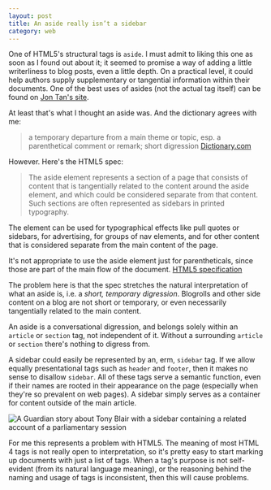 ```yaml
---
layout: post
title: An aside really isn’t a sidebar
category: web
---
```


One of HTML5's structural tags is `aside`. I must admit to liking this one as soon as I found out about it; it seemed to promise a way of adding a little writerliness to blog posts, even a little depth. On a practical level, it could help authors supply supplementary or tangential information within their documents. One of the best uses of asides (not the actual tag itself) can be found on [Jon Tan's site](http://jontangerine.com/log/2008/02/designer-php-a-dynamic-menu-with-if-and-else).

At least that's what I thought an aside was. And the dictionary agrees with me:


> a temporary departure from a main theme or topic, esp. a parenthetical comment or remark; short digression [Dictionary.com](http://dictionary.reference.com/browse/aside)


However. Here's the HTML5 spec:


> The aside element represents a section of a page that consists of content that is tangentially related to the content around the aside element, and which could be considered separate from that content. Such sections are often represented as sidebars in printed typography.

The element can be used for typographical effects like pull quotes or sidebars, for advertising, for groups of nav elements, and for other content that is considered separate from the main content of the page.

It's not appropriate to use the aside element just for parentheticals, since those are part of the main flow of the document. [HTML5 specification](http://dev.w3.org/html5/spec/Overview.html#the-aside-element)


The problem here is that the spec stretches the natural interpretation of what an aside is, i.e. a _short, temporary digression_. Blogrolls and other side content on a blog are not short or temporary, or even necessarily tangentially related to the main content.

An aside is a conversational digression, and belongs solely within an `article` or `section` tag, not independent of it. Without a surrounding `article` or `section` there's nothing to digress from.

A sidebar could easily be represented by an, erm, `sidebar` tag. If we allow equally presentational tags such as `header` and `footer`, then it makes no sense to disallow `sidebar`. All of these tags serve a semantic function, even if their names are rooted in their appearance on the page (especially when they're so prevalent on web pages). A sidebar simply serves as a container for content outside of the main article.

![A Guardian story about Tony Blair with a sidebar containing a related account of a parliamentary session](http://s3.amazonaws.com/giles/newspaper_041309/guard.png)

For me this represents a problem with HTML5. The meaning of most HTML 4 tags is not really open to interpretation, so it's pretty easy to start marking up documents with just a list of tags. When a tag's purpose is not self-evident (from its natural language meaning), or the reasoning behind the naming and usage of tags is inconsistent, then this will cause problems.
